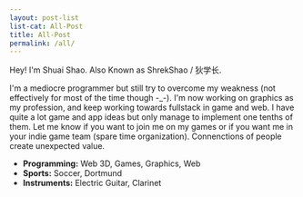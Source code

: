 ```yaml
---
layout: post-list
list-cat: All-Post
title: All-Post
permalink: /all/
---
```



Hey! I'm Shuai Shao. Also Known as ShrekShao / 狄学长. 

I'm a mediocre programmer but still try to overcome my weakness (not effectively for most of the time though -_-).
I'm now working on graphics as my profession, and keep working towards fullstack in game and web.
I have quite a lot game and app ideas but only manage to implement one tenths of them. 
Let me know if you want to join me on my games or if you want me in your indie game team (spare time organization). Connenctions of people create unexpected value. 

* **Programming:** Web 3D, Games, Graphics, Web
* **Sports:** Soccer, Dortmund
* **Instruments:** Electric Guitar, Clarinet


